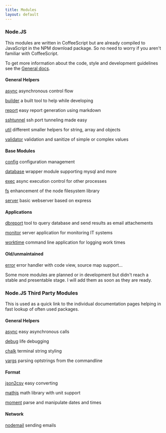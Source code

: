 ```yaml
---
title: Modules
layout: default
---
```


### Node.JS

This modules are written in CoffeeScript but are already compiled to JavaScript
in the NPM download package. So no need to worry if you aren't familiar with
CoffeeScript.

To get more information about the code, style and development guidelines see
the [General docs](http://alinex.github.io/node-alinex/).

<div class="row modules">
  <div class="col-md-4 col-sm-6 col-xs-12">

<h4>General Helpers</h4>
<p><a href="http://alinex.github.io/node-async/">async</a>
    asynchronous control flow</p>
<p><a href="http://alinex.github.io/node-builder/">builder</a>
    a built tool to help while developing</p>
<p><a href="http://alinex.github.io/node-report/">report</a>
    easy report generation using markdown</p>
<p><a href="http://alinex.github.io/node-sshtunnel/">sshtunnel</a>
    ssh port tunneling made easy</p>
<p><a href="http://alinex.github.io/node-util/">util</a>
    different smaller helpers for string, array and objects</p>
<p><a href="http://alinex.github.io/node-validator/">validator</a>
    validation and sanitize of simple or complex values</p>

  </div>
  <div class="col-md-4 col-sm-6 col-xs-12">

<h4>Base Modules</h4>
<p><a href="http://alinex.github.io/node-config/">config</a>
    configuration management</p>
<p><a href="http://alinex.github.io/node-database/">database</a>
    wrapper module supporting mysql and more</p>
<p><a href="http://alinex.github.io/node-exec/">exec</a>
    async execution control for other processes</p>
<p><a href="http://alinex.github.io/node-fs/">fs</a>
    enhancement of the node filesystem library</p>
<p><a href="http://alinex.github.io/node-server/">server</a>
    basic webserver based on express</p>

  </div>
  <div class="col-md-4 col-sm-6 col-xs-12">

<h4>Applications</h4>

<p><a href="http://alinex.github.io/node-dbreport/">dbreport</a>
    tool to query database and send results as email attachements</p>
<p><a href="http://alinex.github.io/node-monitor/">monitor</a>
    server application for monitoring IT systems</p>
<p><a href="http://alinex.github.io/node-worktime/">worktime</a>
    command line application for logging work times</p>

<h4>Old/unmaintained</h4>

<p><a href="http://alinex.github.io/node-error/">error</a>
    error handler with code view, source map support...</p>
  </div>
</div>

Some more modules are planned or in development but didn't reach a stable
and presentable stage. I will add them as soon as they are ready.

### Node.JS Third Party Modules

This is used as a quick link to the individual documentation pages helping in
fast lookup of often used packages.

<div class="row modules">
  <div class="col-md-4 col-sm-6 col-xs-12">

<h4>General Helpers</h4>

<p><a href="https://github.com/caolan/async/blob/master/README.md">async</a> easy asynchronous calls</p>
<p><a href="https://github.com/visionmedia/debug/blob/master/Readme.md">debug</a> life debugging</p>
<p><a href="https://github.com/chalk/chalk/blob/master/readme.md">chalk</a> terminal string styling</p>
<p><a href="http://yargs.js.org/docs/index.html">yargs</a> parsing optstrings from the commandline</p>

  </div>
  <div class="col-md-4 col-sm-6 col-xs-12">

<h4>Format</h4>

<p><a href="https://github.com/zemirco/json2csv/blob/master/README.md">json2csv</a> easy converting</p>
<p><a href="http://mathjs.org/docs/index.html">mathjs</a> math library with unit support</p>
<p><a href="http://momentjs.com/docs/">moment</a> parse and manipulate dates and times</p>

  </div>
  <div class="col-md-4 col-sm-6 col-xs-12">

<h4>Network</h4>

<p><a href="http://nodemailer.com/">nodemail</a> sending emails</p>

  </div>
</div>

<!--
### PHP Server

The [PHP Server](http://alinex.de/server/html/index.html) is a collection of
modules to make an universal client/server system for individual web applications
but the development is stopped.

A lot of the ideas are developed further on in the Node section.
-->
